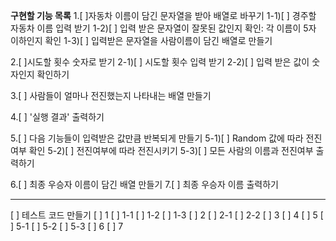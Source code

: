 **구현할 기능 목록**
1.[ ]자동차 이름이 담긴 문자열을 받아 배열로 바꾸기
  1-1)[ ] 경주할 자동차 이름 입력 받기
  1-2)[ ] 입력 받은 문자열이 잘못된 값인지 확인: 각 이름이 5자 이하인지 확인
  1-3)[ ] 입력받은 문자열을 사람이름이 담긴 배열로 만들기

2.[ ]시도할 횟수 숫자로 받기
  2-1)[ ] 시도할 횟수 입력 받기
  2-2)[ ] 입력 받은 값이 숫자인지 확인하기

3.[ ] 사람들이 얼마나 전진했는지 나타내는 배열 만들기

4.[ ] '실행 결과' 출력하기

5.[ ] 다음 기능들이 입력받은 값만큼 반복되게 만들기
  5-1)[ ] Random 값에 따라 전진 여부 확인
  5-2)[ ] 전진여부에 따라 전진시키기
  5-3)[ ] 모든 사람의 이름과 전진여부 출력하기

6.[ ] 최종 우승자 이름이 담긴 배열 만들기
7.[ ] 최종 우승자 이름 출력하기

-----
[ ] 테스트 코드 만들기
  [ ] 1
  [ ] 1-1
  [ ] 1-2
  [ ] 1-3
  [ ] 2
  [ ] 2-1
  [ ] 2-2
  [ ] 3
  [ ] 4
  [ ] 5
  [ ] 5-1
  [ ] 5-2
  [ ] 5-3
  [ ] 6
  [ ] 7